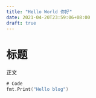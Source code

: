 ```yaml
---
title: "Hello World 你好"
date: 2021-04-20T23:59:06+08:00
draft: true
---
```



# 标题

正文
```go
# Code
fmt.Print("Hello blog")
```

